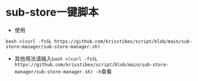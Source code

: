 # sub-store一键脚本
* 使用
```
bash <(curl -fsSL https://github.com/krisstibex/script/blob/main/sub-store-manager/sub-store-manager.sh)
```
* 其他用法请输入`bash <(curl -fsSL https://github.com/krisstibex/script/blob/main/sub-store-manager/sub-store-manager.sh) -h`查看
